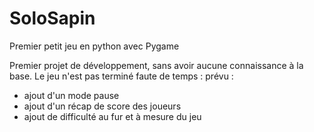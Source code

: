# SoloSapin
Premier petit jeu en python avec Pygame

Premier projet de développement, sans avoir aucune connaissance à la base.
Le jeu n'est pas terminé faute de temps :
prévu :
- ajout d'un mode pause
- ajout d'un récap de score des joueurs
- ajout de difficulté au fur et à mesure du jeu


